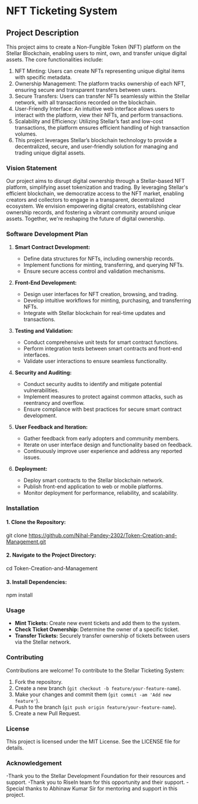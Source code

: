 # NFT Ticketing System
## Project Description

This project aims to create a Non-Fungible Token (NFT) platform on the Stellar Blockchain, enabling users to mint, own, and transfer unique digital assets. The core functionalities include:

1. NFT Minting: Users can create NFTs representing unique digital items with specific metadata.
1. Ownership Management: The platform tracks ownership of each NFT, ensuring secure and transparent transfers between users.
3. Secure Transfers: Users can transfer NFTs seamlessly within the Stellar network, with all transactions recorded on the blockchain.
4. User-Friendly Interface: An intuitive web interface allows users to interact with the platform, view their NFTs, and perform transactions.
5. Scalability and Efficiency: Utilizing Stellar’s fast and low-cost transactions, the platform ensures efficient handling of high transaction volumes.
6. This project leverages Stellar’s blockchain technology to provide a decentralized, secure, and user-friendly solution for managing and trading unique digital assets.

### Vision Statement

Our project aims to disrupt digital ownership through a Stellar-based NFT platform, simplifying asset tokenization and trading. By leveraging Stellar's efficient blockchain, we democratize access to the NFT market, enabling creators and collectors to engage in a transparent, decentralized ecosystem. We envision empowering digital creators, establishing clear ownership records, and fostering a vibrant community around unique assets. Together, we're reshaping the future of digital ownership.

### Software Development Plan

1. **Smart Contract Development:**
   - Define data structures for NFTs, including ownership records.
   - Implement functions for minting, transferring, and querying NFTs.
   - Ensure secure access control and validation mechanisms.

2. **Front-End Development:**
   - Design user interfaces for NFT creation, browsing, and trading.
   - Develop intuitive workflows for minting, purchasing, and transferring NFTs.
   - Integrate with Stellar blockchain for real-time updates and transactions.

3. **Testing and Validation:**
   - Conduct comprehensive unit tests for smart contract functions.
   - Perform integration tests between smart contracts and front-end interfaces.
   - Validate user interactions to ensure seamless functionality.

4. **Security and Auditing:**
   - Conduct security audits to identify and mitigate potential vulnerabilities.
   - Implement measures to protect against common attacks, such as reentrancy and overflow.
   - Ensure compliance with best practices for secure smart contract development.

5. **User Feedback and Iteration:**
   - Gather feedback from early adopters and community members.
   - Iterate on user interface design and functionality based on feedback.
   - Continuously improve user experience and address any reported issues.

6. **Deployment:**
   - Deploy smart contracts to the Stellar blockchain network.
   - Publish front-end application to web or mobile platforms.
   - Monitor deployment for performance, reliability, and scalability.
     
### Installation
#### 1. Clone the Repository:
git clone https://github.com/Nihal-Pandey-2302/Token-Creation-and-Management.git
#### 2. Navigate to the Project Directory:
cd Token-Creation-and-Management
#### 3. Install Dependencies:
npm install


### Usage
- **Mint Tickets:** Create new event tickets and add them to the system.
- **Check Ticket Ownership:** Determine the owner of a specific ticket.
- **Transfer Tickets:** Securely transfer ownership of tickets between users via the Stellar network.

### Contributing
Contributions are welcome! To contribute to the Stellar Ticketing System:

1. Fork the repository.
2. Create a new branch (`git checkout -b feature/your-feature-name`).
3. Make your changes and commit them (`git commit -am 'Add new feature'`).
4. Push to the branch (`git push origin feature/your-feature-name`).
5. Create a new Pull Request.

### License
This project is licensed under the MIT License. See the LICENSE file for details.

### Acknowledgement
-Thank you to the Stellar Development Foundation for their resources and support.
-Thank you to RiseIn team for this opportunity and their support.
-Special thanks to Abhinaw Kumar Sir for mentoring and support in this project.
